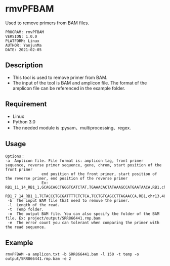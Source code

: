 rmvPFBAM
===========================
Used to remove primers from BAM files.

```
PROGRAM: rmvPFBAM
VERSION: 1.0.0
PLATFORM: Linux
AUTHOR: YanjunMa
DATE: 2021-02-05
```


## Description
* This tool is used to remove primer from BAM.
* The input of the tool is BAM and amplicon file. The format of the amplicon file can be referenced in the example folder.


## Requirement
* Linux
* Python 3.0
* The needed module is :pysam、multiprocessing、regex.


## Usage
```
Options：
-a  Amplicon file. File format is: amplicon tag, front primer sequence, reverse primer sequence, gene, chrom, start position of the front primer
                end position of the front primer, start position of the reverse primer, end position of the reverse primer
                Ex: RB1_11_14_RB1_1,GCAGCAGCTGGGTCATCTAT,TGAAACACTATAAAGCCATGAATAACA,RB1,chr13,48942506,48942526,48942776,48942803
                    RB1_7_14_RB1_1,TCTACCCTGCGATTTTCTCTCA,TCCTGTCAGCCTTAGAACCA,RB1,chr13,48934079,48934101,48934338,48934358
 -b  The input BAM file that need to remove the primer.
 -l  Length of the read.
 -t  Temp folder.
 -o  The output BAM file. You can also specify the folder of the BAM file. Ex: project/output/SRR866441.rmp.bam
 -e  The error count you can tolerant when comparing the primer with the read sequence.
```

## Example
```
rmvPFBAM -a amplicon.txt -b SRR866441.bam -l 150 -t temp -o output/SRR866441.rmp.bam -e 2
```
